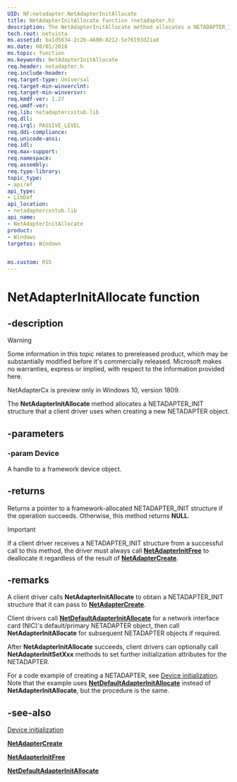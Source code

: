 ```yaml
---
UID: NF:netadapter.NetAdapterInitAllocate
title: NetAdapterInitAllocate function (netadapter.h)
description: The NetAdapterInitAllocate method allocates a NETADAPTER_INIT structure that a client driver uses when creating a new NETADAPTER object.
tech.root: netvista
ms.assetid: ba1d5634-2c2b-4680-8212-5e76193d21a8
ms.date: 08/01/2018
ms.topic: function
ms.keywords: NetAdapterInitAllocate
req.header: netadapter.h
req.include-header:
req.target-type: Universal
req.target-min-winverclnt:
req.target-min-winversvr:
req.kmdf-ver: 1.27
req.umdf-ver:
req.lib: netadaptercxstub.lib
req.dll:
req.irql: PASSIVE_LEVEL
req.ddi-compliance:
req.unicode-ansi:
req.idl:
req.max-support:
req.namespace:
req.assembly:
req.type-library: 
topic_type: 
- apiref
api_type: 
- LibDef
api_location: 
- netadaptercxstub.lib
api_name: 
- NetAdapterInitAllocate
product:
- Windows
targetos: Windows


ms.custom: RS5
---
```


# NetAdapterInitAllocate function


## -description

> [!WARNING]
> Some information in this topic relates to prereleased product, which may be substantially modified before it's commercially released. Microsoft makes no warranties, express or implied, with respect to the information provided here.
>
> NetAdapterCx is preview only in Windows 10, version 1809.

The **NetAdapterInitAllocate** method allocates a NETADAPTER_INIT structure that a client driver uses when creating a new NETADAPTER object.

## -parameters

### -param Device

A handle to a framework device object.

## -returns

Returns a pointer to a framework-allocated NETADAPTER_INIT structure if the operation succeeds. Otherwise, this method returns **NULL**.

> [!IMPORTANT]
> If a client driver receives a NETADAPTER_INIT structure from a successful call to this method, the driver must always call [**NetAdapterInitFree**](nf-netadapter-netadapterinitfree.md) to deallocate it regardless of the result of [**NetAdapterCreate**](nf-netadapter-netadaptercreate.md).

## -remarks

A client driver calls **NetAdapterInitAllocate** to obtain a NETADAPTER_INIT structure that it can pass to [**NetAdapterCreate**](nf-netadapter-netadaptercreate.md). 

Client drivers call [**NetDefaultAdapterInitAllocate**](nf-netadapter-netdefaultadapterinitallocate.md) for a network interface card (NIC)'s default/primary NETADAPTER object, then call **NetAdapterInitAllocate** for subsequent NETADAPTER objects if required.

After **NetAdapterInitAllocate** succeeds, client drivers can optionally call **NetAdapterInitSetXxx** methods to set further initialization attributes for the NETADAPTER. 

For a code example of creating a NETADAPTER, see [Device initialization](https://docs.microsoft.com/windows-hardware/drivers/netcx/device-initialization). Note that the example uses [**NetDefaultAdapterInitAllocate**](nf-netadapter-netdefaultadapterinitallocate.md) instead of **NetAdapterInitAllocate**, but the procedure is the same.

## -see-also

[Device initialization](https://docs.microsoft.com/windows-hardware/drivers/netcx/device-initialization)

[**NetAdapterCreate**](nf-netadapter-netadaptercreate.md)

[**NetAdapterInitFree**](nf-netadapter-netadapterinitfree.md)

[**NetDefaultAdapterInitAllocate**](nf-netadapter-netdefaultadapterinitallocate.md)
